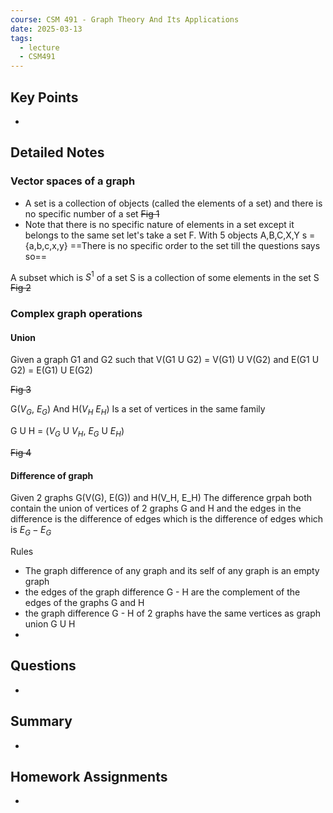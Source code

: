 ```yaml
---
course: CSM 491 - Graph Theory And Its Applications
date: 2025-03-13
tags:
  - lecture
  - CSM491
---
```


## Key Points
- 

## Detailed Notes

### Vector spaces of a graph 

- A set is a collection of objects (called the elements of a set) and there is no specific number of a set
~~Fig 1~~
- Note that there is no specific nature of elements in a set except it belongs to the same set
let's take a set F. With 5 objects A,B,C,X,Y
s = {a,b,c,x,y}
==There is no specific order to the set till the questions says so==

A subset which is $S^1$ of a set S is a collection of some elements in the set S
~~Fig 2~~
### Complex graph operations 

#### Union

Given a graph G1 and G2 such that V(G1 U G2) = V(G1) U V(G2) and E(G1 U G2) = E(G1) U E(G2)

~~Fig 3~~

G($V_G$, $E_G$) And H($V_H$ $E_H$) Is a set of vertices in the same family

G U H = ($V_G$ U $V_H$, $E_G$ U $E_H$)

~~Fig 4~~

#### Difference of graph

Given 2 graphs G(V(G), E(G)) and H(V_H, E_H)
The difference grpah both contain the union of vertices of 2 graphs G and H and the edges in the difference is the difference of edges which is the difference of edges which is $E_G - E_G$ 

Rules
- The graph difference of any graph and its self of any graph is an empty graph
- the edges of the graph difference G - H are the complement of the edges of the graphs G and H
- the graph difference G - H of 2 graphs have the same vertices as graph union G U H
- 

## Questions
- 

## Summary
- 

## Homework Assignments
-